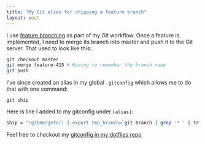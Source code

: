 ```yaml
---
title: "My Git alias for shipping a feature branch"
layout: post
---
```


I use [feature branching][1] as part of my Git workflow. Once a feature is
implemented, I need to merge its branch into master and push it to the Git
server. That used to look like this:

```bash
git checkout master
git merge feature-415 # Having to remember the branch name
git push
```

I've since created an alias in my global `.gitconfig` which allows me to do
that with one command:

```
git ship
```

Here is line I added to my gitconfig under `[alias]`:

```bash
ship = "!gitmergeto() { export tmp_branch=`git branch | grep '* ' | tr -d '* '` && git checkout master && git merge $tmp_branch && git push; unset tmp_branch; }; gitmergeto"
```

Feel free to checkout my [gitconfig in my dotfiles repo][2]

[1]: https://www.atlassian.com/git/workflows#!workflow-feature-branch
[2]: https://github.com/captbaritone/dotfiles/blob/master/gitconfig

